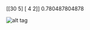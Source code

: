 [[30  5]
 [ 4  2]]
0.780487804878



![alt tag](https://github.com/ekolik/-Python-Distribution_of_craters_on_Mars/blob/master/machine_learning/Screenshot_of_code.png)
